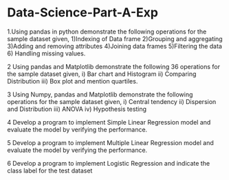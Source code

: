 # Data-Science-Part-A-Exp

1.Using pandas in python demonstrate the following operations for the 
sample dataset given, 
1)Indexing of Data frame 
2)Grouping and aggregating 
3)Adding and removing attributes 
4)Joining data frames 
5)Filtering the data 
6) Handling missing values.

2 Using pandas and Matplotlib demonstrate the following 36 operations for 
the sample dataset given, i) Bar chart and Histogram ii) Comparing 
Distribution iii) Box plot and mention quartiles.

3 Using Numpy, pandas and Matplotlib demonstrate the following 
operations for the sample dataset given, i) Central tendency ii) Dispersion 
and Distribution iii) ANOVA iv) Hypothesis testing

4 Develop a program to implement Simple Linear Regression model and 
evaluate the model by verifying the performance.

5 Develop a program to implement Multiple Linear Regression model and 
evaluate the model by verifying the performance. 

6 Develop a program to implement Logistic Regression and indicate the class 
label for the test dataset

